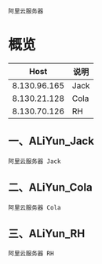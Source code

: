 ```ad-summary
阿里云服务器
```

# 概览

| Host         | 说明 |
| ------------ | ---- |
| 8.130.96.165 | Jack |
| 8.130.21.128             | Cola |
| 8.130.70.126              |  RH    |

## 一、ALiYun_Jack

```ad-note
阿里云服务器 Jack 
```


## 二、ALiYun_Cola

```ad-note
阿里云服务器 Cola
```


## 三、ALiYun_RH

```ad-note
阿里云服务器 RH
```

